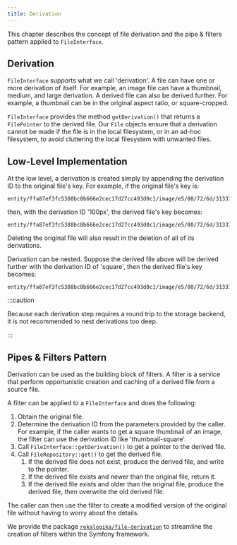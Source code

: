 ```yaml
---
title: Derivation
---
```


This chapter describes the concept of file derivation and the pipe & filters
pattern applied to `FileInterface`.

## Derivation

`FileInterface` supports what we call 'derivation'. A file can have one or more
derivation of itself. For example, an image file can have a thumbnail, medium,
and large derivation. A derived file can also be derived further. For example, a
thumbnail can be in the original aspect ratio, or square-cropped.

`FileInterface` provides the method `getDerivation()` that returns a
`FilePointer` to the derived file. Our `File` objects ensure that a derivation
cannot be made if the file is in the local filesystem, or in an ad-hoc
filesystem, to avoid cluttering the local filesystem with unwanted files.

## Low-Level Implementation

At the low level, a derivation is created simply by appending the derivation ID
to the original file's key. For example, if the original file's key is:

```
entity/ffa87ef3fc5388bc8b666e2cec17d27cc493d0c1/image/e5/80/72/6d/31337
```

then, with the derivation ID '100px', the derived file's key becomes:

```
entity/ffa87ef3fc5388bc8b666e2cec17d27cc493d0c1/image/e5/80/72/6d/31337.d/100px
```

Deleting the original file will also result in the deletion of all of its
derivations.

Derivation can be nested. Suppose the derived file above will be derived further
with the derivation ID of 'square', then the derived file's key becomes:

```
entity/ffa87ef3fc5388bc8b666e2cec17d27cc493d0c1/image/e5/80/72/6d/31337.d/100px.d/square
```

:::caution

Because each derivation step requires a round trip to the storage backend, it is
not recommended to nest derivations too deep.

:::

## Pipes & Filters Pattern

Derivation can be used as the building block of filters. A filter is a service
that perform opportunistic creation and caching of a derived file from a source
file.

A filter can be applied to a `FileInterface` and does the following:

1. Obtain the original file.
2. Determine the derivation ID from the parameters provided by the caller. For
   example, if the caller wants to get a square thumbnail of an image, the
   filter can use the derivation ID like 'thumbnail-square'.
3. Call `FileInterface::getDerivation()` to get a pointer to the derived file.
4. Call `FileRepository::get()` to get the derived file.
   1. If the derived file does not exist, produce the derived file, and write to
      the pointer.
   2. If the derived file exists and newer than the original file, return it.
   3. If the derived file exists and older than the original file, produce the
      derived file, then overwrite the old derived file.

The caller can then use the filter to create a modified version of the original
file without having to worry about the details.

We provide the package
[`rekalogika/file-derivation`](../file-bundle/22-filter-development.md) to
streamline the creation of filters within the Symfony framework.